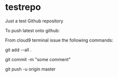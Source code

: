 testrepo
========

Just a test Github repository

To push latest onto github:

From cloud9 terminal issue the following commands:

git add --all .

git commit -m "some comment"

git push -u origin master


